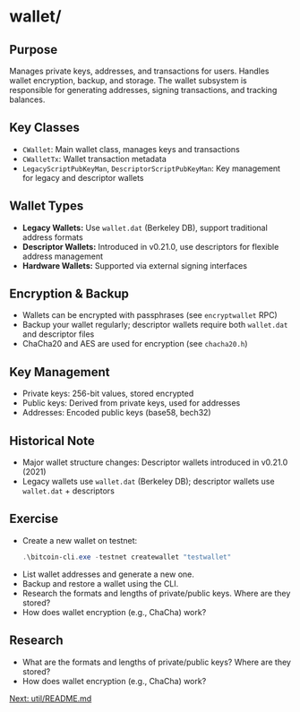 # wallet/

## Purpose
Manages private keys, addresses, and transactions for users. Handles wallet encryption, backup, and storage. The wallet subsystem is responsible for generating addresses, signing transactions, and tracking balances.

## Key Classes
- `CWallet`: Main wallet class, manages keys and transactions
- `CWalletTx`: Wallet transaction metadata
- `LegacyScriptPubKeyMan`, `DescriptorScriptPubKeyMan`: Key management for legacy and descriptor wallets

## Wallet Types
- **Legacy Wallets:** Use `wallet.dat` (Berkeley DB), support traditional address formats
- **Descriptor Wallets:** Introduced in v0.21.0, use descriptors for flexible address management
- **Hardware Wallets:** Supported via external signing interfaces

## Encryption & Backup
- Wallets can be encrypted with passphrases (see `encryptwallet` RPC)
- Backup your wallet regularly; descriptor wallets require both `wallet.dat` and descriptor files
- ChaCha20 and AES are used for encryption (see `chacha20.h`)

## Key Management
- Private keys: 256-bit values, stored encrypted
- Public keys: Derived from private keys, used for addresses
- Addresses: Encoded public keys (base58, bech32)

## Historical Note
- Major wallet structure changes: Descriptor wallets introduced in v0.21.0 (2021)
- Legacy wallets use `wallet.dat` (Berkeley DB); descriptor wallets use `wallet.dat` + descriptors

## Exercise
- Create a new wallet on testnet:
  ```powershell
  .\bitcoin-cli.exe -testnet createwallet "testwallet"
  ```
- List wallet addresses and generate a new one.
- Backup and restore a wallet using the CLI.
- Research the formats and lengths of private/public keys. Where are they stored?
- How does wallet encryption (e.g., ChaCha) work?

## Research
- What are the formats and lengths of private/public keys? Where are they stored?
- How does wallet encryption (e.g., ChaCha) work?

[Next: util/README.md](../util/README.md)
